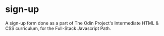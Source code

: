 # sign-up
A sign-up form done as a part of The Odin Project's Intermediate HTML &amp; CSS curriculum, for the Full-Stack Javascript Path.
